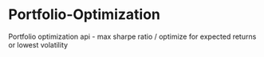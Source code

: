 # Portfolio-Optimization
Portfolio optimization api - max sharpe ratio / optimize for expected returns or lowest volatility

